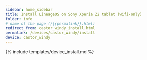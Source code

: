 ```yaml
---
sidebar: home_sidebar
title: Install LineageOS on Sony Xperia Z2 tablet (wifi-only)
folder: info
# name of the page (/{{permalink}}.html)
redirect_from: castor_windy_install.html
permalink: /devices/castor_windy/install
device: castor_windy
---
```

{% include templates/device_install.md %}
